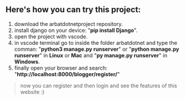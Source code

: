 ## Here's how you can try this project:
1. download the arbatdotnetproject repository.
2. install django on your device: "**pip install Django**".
3. open the project with vscode.
4. in vscode terminal go to inside the folder arbatdotnet and type the comman: "**python3 manage.py runserver**" or
   "**python manage.py runserver**" in **Linux** or **Mac** and "**py manage.py runserver**" in **Windows**.
6. finally open your browser and search: "**http://localhost:8000/blogger/register/**"
>now you can register and then login and see the features of this website :)
